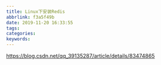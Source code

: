 ```yaml
---
title: Linux下安装Redis
abbrlink: f3a5f49b
date: 2019-11-20 16:33:55
tags:
categories:
keywords:
---
```


https://blog.csdn.net/qq_39135287/article/details/83474865